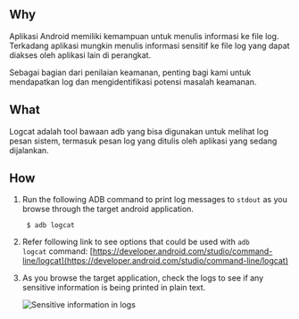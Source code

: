 
## Why

Aplikasi Android memiliki kemampuan untuk menulis informasi ke file log. Terkadang aplikasi mungkin menulis informasi sensitif ke file log yang dapat diakses oleh aplikasi lain di perangkat.

Sebagai bagian dari penilaian keamanan, penting bagi kami untuk mendapatkan log dan mengidentifikasi potensi masalah keamanan.

## What

Logcat adalah tool bawaan adb yang bisa digunakan untuk melihat log pesan sistem, termasuk pesan log yang ditulis oleh aplikasi yang sedang dijalankan.

## How

1. Run the following ADB command to print log messages to `stdout` as you browse through the target android application.
    
    ```
     $ adb logcat
    ```
    
2. Refer following link to see options that could be used with `adb logcat` command: [https://developer.android.com/studio/command-line/logcat](https://developer.android.com/studio/command-line/logcat)
    
3. As you browse the target application, check the logs to see if any sensitive information is being printed in plain text.
    
    ![Sensitive information in logs](https://null-android-pentesting.netlify.app/src/image/tools/4-adb-logcat.png)